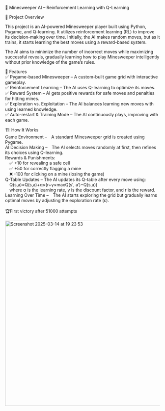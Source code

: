 🧠 Minesweeper AI – Reinforcement Learning with Q-Learning<br>

🎯 Project Overview<br>

This project is an AI-powered Minesweeper player built using Python, Pygame, and Q-learning. It utilizes reinforcement learning (RL) to improve its decision-making over time. Initially, the AI makes random moves, but as it trains, it starts learning the best moves using a reward-based system.<br>
 
The AI aims to minimize the number of incorrect moves while maximizing successful reveals, gradually learning how to play Minesweeper intelligently without prior knowledge of the game’s rules.<br>

🚀 Features<br>
✅ Pygame-based Minesweeper – A custom-built game grid with interactive gameplay.<br>
✅ Reinforcement Learning – The AI uses Q-learning to optimize its moves.<br>
✅ Reward System – AI gets positive rewards for safe moves and penalties for hitting mines.<br>
✅ Exploration vs. Exploitation – The AI balances learning new moves with using learned knowledge.<br>
✅ Auto-restart & Training Mode – The AI continuously plays, improving with each game.<br>

🏗️ How It Works<br>
Game Environment –&emsp;A standard Minesweeper grid is created using Pygame.<br>
AI Decision Making –&emsp;The AI selects moves randomly at first, then refines its choices using Q-learning.<br>
Rewards & Punishments:<br>
&emsp;✅ +10 for revealing a safe cell<br>
&emsp;✅ +50 for correctly flagging a mine<br>
&emsp;❌ -100 for clicking on a mine (losing the game)<br>
Q-Table Updates – The AI updates its Q-table after every move using:<br>
 &emsp;Q(s,a)=Q(s,a)+α×(r+γ×maxQ(s′, a′)−Q(s,a))<br>
 &emsp;where α is the learning rate, γ is the discount factor, and r is the reward.<br>
Learning Over Time –&emsp;The AI starts exploring the grid but gradually learns optimal moves by adjusting the exploration rate (ε).<br>
<br>
🏆First victory after 51000 attempts<br><br>
<img width="604" alt="Screenshot 2025-03-14 at 19 23 53" src="https://github.com/user-attachments/assets/77429278-b1bf-42e7-9d12-cced75ad7174" />
